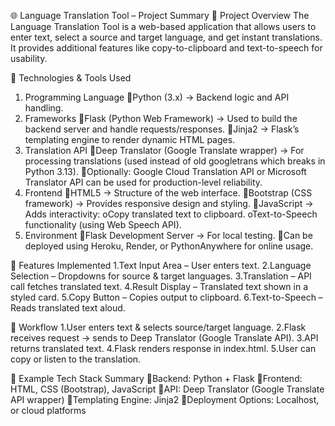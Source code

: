 🌐 Language Translation Tool – Project Summary
🔹 Project Overview
The Language Translation Tool is a web-based application that allows users to enter text, select a source and target language, and get instant translations. It provides additional features like copy-to-clipboard and text-to-speech for usability.

🔹 Technologies & Tools Used
1. Programming Language
Python (3.x) → Backend logic and API handling.
2. Frameworks
Flask (Python Web Framework) → Used to build the backend server and handle requests/responses.
Jinja2 → Flask’s templating engine to render dynamic HTML pages.
3. Translation API
Deep Translator (Google Translate wrapper) → For processing translations (used instead of old googletrans which breaks in Python 3.13).
Optionally: Google Cloud Translation API or Microsoft Translator API can be used for production-level reliability.
4. Frontend
HTML5 → Structure of the web interface.
Bootstrap (CSS framework) → Provides responsive design and styling.
JavaScript → Adds interactivity:
oCopy translated text to clipboard.
oText-to-Speech functionality (using Web Speech API).
5. Environment
Flask Development Server → For local testing.
Can be deployed using Heroku, Render, or PythonAnywhere for online usage.

🔹 Features Implemented
1.Text Input Area – User enters text.
2.Language Selection – Dropdowns for source & target languages.
3.Translation – API call fetches translated text.
4.Result Display – Translated text shown in a styled card.
5.Copy Button – Copies output to clipboard.
6.Text-to-Speech – Reads translated text aloud.

🔹 Workflow
1.User enters text & selects source/target language.
2.Flask receives request → sends to Deep Translator (Google Translate API).
3.API returns translated text.
4.Flask renders response in index.html.
5.User can copy or listen to the translation.

🔹 Example Tech Stack Summary
Backend: Python + Flask
Frontend: HTML, CSS (Bootstrap), JavaScript
API: Deep Translator (Google Translate API wrapper)
Templating Engine: Jinja2
Deployment Options: Localhost, or cloud platforms
